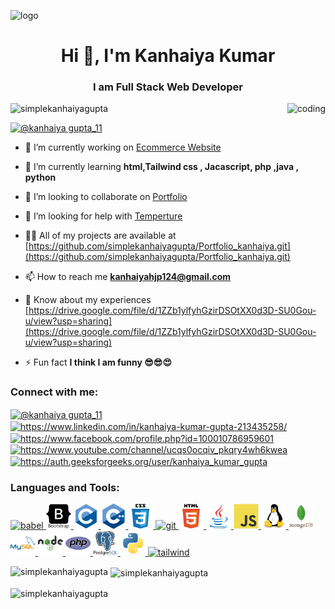 ![logo](https://t4.ftcdn.net/jpg/01/88/91/05/360_F_188910510_XXQP2vgWROEZo0Y87moPU3C7Bf1XwRRK.jpg) 
 <h1 align="center">Hi 👋, I'm Kanhaiya Kumar</h1>
<h3 align="center">I am Full Stack Web Developer</h3>
<img align="right" alt="coding" src="https://media4.giphy.com/media/MYI6NK4JOGpOzOriEg/giphy.gif?cid=790b7611fym75nanwgvz37huxq4wthya83ektvl9p94upcf8&ep=v1_gifs_search&rid=giphy.gif&ct=g">
<p align="left"> <img src="https://komarev.com/ghpvc/?username=simplekanhaiyagupta&label=Profile%20views&color=0e75b6&style=flat" alt="simplekanhaiyagupta" /> </p>

<p align="left"> <a href="https://twitter.com/@kanhaiya gupta_11" target="blank"><img src="https://img.shields.io/twitter/follow/@kanhaiya gupta_11?logo=twitter&style=for-the-badge" alt="@kanhaiya gupta_11" /></a> </p>

- 🔭 I’m currently working on [Ecommerce Website](https://github.com/simplekanhaiyagupta/E-Commerce.git)

- 🌱 I’m currently learning **html,Tailwind css , Jacascript, php ,java , python**

- 👯 I’m looking to collaborate on [Portfolio](https://github.com/simplekanhaiyagupta/Portfolio_kanhaiya.git)

- 🤝 I’m looking for help with [Temperture](Tempreture_co)

- 👨‍💻 All of my projects are available at [https://github.com/simplekanhaiyagupta/Portfolio_kanhaiya.git](https://github.com/simplekanhaiyagupta/Portfolio_kanhaiya.git)

- 📫 How to reach me **kanhaiyahjp124@gmail.com**

- 📄 Know about my experiences [https://drive.google.com/file/d/1ZZb1ylfyhGzirDSOtXX0d3D-SU0Gou-u/view?usp=sharing](https://drive.google.com/file/d/1ZZb1ylfyhGzirDSOtXX0d3D-SU0Gou-u/view?usp=sharing)

- ⚡ Fun fact **I think I am funny 😎😎😍**

<h3 align="left">Connect with me:</h3>
<p align="left">
<a href="https://twitter.com/@kanhaiya gupta_11" target="blank"><img align="center" src="https://raw.githubusercontent.com/rahuldkjain/github-profile-readme-generator/master/src/images/icons/Social/twitter.svg" alt="@kanhaiya gupta_11" height="30" width="40" /></a>
<a href="https://linkedin.com/in/https://www.linkedin.com/in/kanhaiya-kumar-gupta-213435258/" target="blank"><img align="center" src="https://raw.githubusercontent.com/rahuldkjain/github-profile-readme-generator/master/src/images/icons/Social/linked-in-alt.svg" alt="https://www.linkedin.com/in/kanhaiya-kumar-gupta-213435258/" height="30" width="40" /></a>
<a href="https://fb.com/https://www.facebook.com/profile.php?id=100010786959601" target="blank"><img align="center" src="https://raw.githubusercontent.com/rahuldkjain/github-profile-readme-generator/master/src/images/icons/Social/facebook.svg" alt="https://www.facebook.com/profile.php?id=100010786959601" height="30" width="40" /></a>
<a href="https://www.youtube.com/c/https://www.youtube.com/channel/ucqs0ocqiv_pkqry4wh6kwea" target="blank"><img align="center" src="https://raw.githubusercontent.com/rahuldkjain/github-profile-readme-generator/master/src/images/icons/Social/youtube.svg" alt="https://www.youtube.com/channel/ucqs0ocqiv_pkqry4wh6kwea" height="30" width="40" /></a>
<a href="https://auth.geeksforgeeks.org/user/https://auth.geeksforgeeks.org/user/kanhaiya_kumar_gupta" target="blank"><img align="center" src="https://raw.githubusercontent.com/rahuldkjain/github-profile-readme-generator/master/src/images/icons/Social/geeks-for-geeks.svg" alt="https://auth.geeksforgeeks.org/user/kanhaiya_kumar_gupta" height="30" width="40" /></a>
</p>

<h3 align="left">Languages and Tools:</h3>
<p align="left"> <a href="https://babeljs.io/" target="_blank" rel="noreferrer"> <img src="https://www.vectorlogo.zone/logos/babeljs/babeljs-icon.svg" alt="babel" width="40" height="40"/> </a> <a href="https://getbootstrap.com" target="_blank" rel="noreferrer"> <img src="https://raw.githubusercontent.com/devicons/devicon/master/icons/bootstrap/bootstrap-plain-wordmark.svg" alt="bootstrap" width="40" height="40"/> </a> <a href="https://www.cprogramming.com/" target="_blank" rel="noreferrer"> <img src="https://raw.githubusercontent.com/devicons/devicon/master/icons/c/c-original.svg" alt="c" width="40" height="40"/> </a> <a href="https://www.w3schools.com/cpp/" target="_blank" rel="noreferrer"> <img src="https://raw.githubusercontent.com/devicons/devicon/master/icons/cplusplus/cplusplus-original.svg" alt="cplusplus" width="40" height="40"/> </a> <a href="https://www.w3schools.com/css/" target="_blank" rel="noreferrer"> <img src="https://raw.githubusercontent.com/devicons/devicon/master/icons/css3/css3-original-wordmark.svg" alt="css3" width="40" height="40"/> </a> <a href="https://git-scm.com/" target="_blank" rel="noreferrer"> <img src="https://www.vectorlogo.zone/logos/git-scm/git-scm-icon.svg" alt="git" width="40" height="40"/> </a> <a href="https://www.w3.org/html/" target="_blank" rel="noreferrer"> <img src="https://raw.githubusercontent.com/devicons/devicon/master/icons/html5/html5-original-wordmark.svg" alt="html5" width="40" height="40"/> </a> <a href="https://www.java.com" target="_blank" rel="noreferrer"> <img src="https://raw.githubusercontent.com/devicons/devicon/master/icons/java/java-original.svg" alt="java" width="40" height="40"/> </a> <a href="https://developer.mozilla.org/en-US/docs/Web/JavaScript" target="_blank" rel="noreferrer"> <img src="https://raw.githubusercontent.com/devicons/devicon/master/icons/javascript/javascript-original.svg" alt="javascript" width="40" height="40"/> </a> <a href="https://www.linux.org/" target="_blank" rel="noreferrer"> <img src="https://raw.githubusercontent.com/devicons/devicon/master/icons/linux/linux-original.svg" alt="linux" width="40" height="40"/> </a> <a href="https://www.mongodb.com/" target="_blank" rel="noreferrer"> <img src="https://raw.githubusercontent.com/devicons/devicon/master/icons/mongodb/mongodb-original-wordmark.svg" alt="mongodb" width="40" height="40"/> </a> <a href="https://www.mysql.com/" target="_blank" rel="noreferrer"> <img src="https://raw.githubusercontent.com/devicons/devicon/master/icons/mysql/mysql-original-wordmark.svg" alt="mysql" width="40" height="40"/> </a> <a href="https://nodejs.org" target="_blank" rel="noreferrer"> <img src="https://raw.githubusercontent.com/devicons/devicon/master/icons/nodejs/nodejs-original-wordmark.svg" alt="nodejs" width="40" height="40"/> </a> <a href="https://www.php.net" target="_blank" rel="noreferrer"> <img src="https://raw.githubusercontent.com/devicons/devicon/master/icons/php/php-original.svg" alt="php" width="40" height="40"/> </a> <a href="https://www.postgresql.org" target="_blank" rel="noreferrer"> <img src="https://raw.githubusercontent.com/devicons/devicon/master/icons/postgresql/postgresql-original-wordmark.svg" alt="postgresql" width="40" height="40"/> </a> <a href="https://www.python.org" target="_blank" rel="noreferrer"> <img src="https://raw.githubusercontent.com/devicons/devicon/master/icons/python/python-original.svg" alt="python" width="40" height="40"/> </a> <a href="https://tailwindcss.com/" target="_blank" rel="noreferrer"> <img src="https://www.vectorlogo.zone/logos/tailwindcss/tailwindcss-icon.svg" alt="tailwind" width="40" height="40"/> </a> </p>

<p><img align="left" src="https://github-readme-stats.vercel.app/api/top-langs?username=simplekanhaiyagupta&show_icons=true&locale=en&layout=compact" alt="simplekanhaiyagupta" /></p>

<p>&nbsp;<img align="center" src="https://github-readme-stats.vercel.app/api?username=simplekanhaiyagupta&show_icons=true&locale=en" alt="simplekanhaiyagupta" /></p>

<p><img align="center" src="https://github-readme-streak-stats.herokuapp.com/?user=simplekanhaiyagupta&" alt="simplekanhaiyagupta" /></p>
